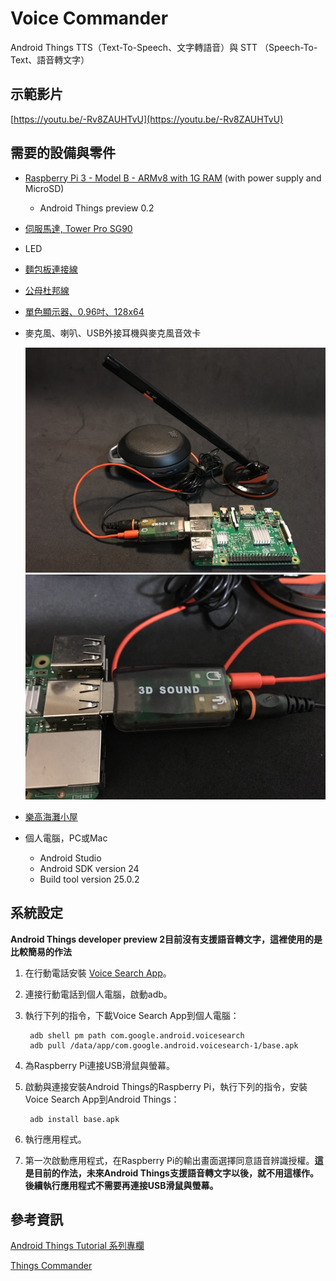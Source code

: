 # Voice Commander

Android Things TTS（Text-To-Speech、文字轉語音）與 STT （Speech-To-Text、語音轉文字）


## 示範影片

[https://youtu.be/-Rv8ZAUHTvU](https://youtu.be/-Rv8ZAUHTvU)

## 需要的設備與零件

* [Raspberry Pi 3 - Model B - ARMv8 with 1G RAM](https://www.adafruit.com/products/3055) (with power supply and MicroSD)
    * Android Things preview 0.2
* [伺服馬達, Tower Pro SG90](http://www.towerpro.com.tw/product/sg90-7/)
* LED
* [麵包板連接線](https://www.adafruit.com/products/153)
* [公母杜邦線](https://www.adafruit.com/products/1954)
* [單色顯示器、0.96吋、128x64](https://www.adafruit.com/products/326)
* 麥克風、喇叭、USB外接耳機與麥克風音效卡

    ![Alt at](https://github.com/macdidi5/Voice-Commander/blob/master/images/IMG_1941.JPG)
    ![Alt at](https://github.com/macdidi5/Voice-Commander/blob/master/images/IMG_1942.JPG)

* [樂高海灘小屋](http://shop.lego.com/en-US/Beach-Hut-31035)
* 個人電腦，PC或Mac
    * Android Studio
    * Android SDK version 24
    * Build tool version 25.0.2

## 系統設定

**Android Things developer preview 2目前沒有支援語音轉文字，這裡使用的是比較簡易的作法**

1. 在行動電話安裝 [Voice Search App](https://play.google.com/store/apps/details?id=com.google.android.voicesearch)。
2. 連接行動電話到個人電腦，啟動adb。
3. 執行下列的指令，下載Voice Search App到個人電腦：

        adb shell pm path com.google.android.voicesearch
        adb pull /data/app/com.google.android.voicesearch-1/base.apk

4. 為Raspberry Pi連接USB滑鼠與螢幕。
5. 啟動與連接安裝Android Things的Raspberry Pi，執行下列的指令，安裝Voice Search App到Android Things：

        adb install base.apk

6. 執行應用程式。
7. 第一次啟動應用程式，在Raspberry Pi的輸出畫面選擇同意語音辨識授權。**這是目前的作法，未來Android Things支援語音轉文字以後，就不用這樣作。後續執行應用程式不需要再連接USB滑鼠與螢幕。**

## 參考資訊

[Android Things Tutorial 系列專欄](https://github.com/macdidi5/Android-Things-Tutorial)

[Things Commander](https://github.com/macdidi5/ThingsCommander)
